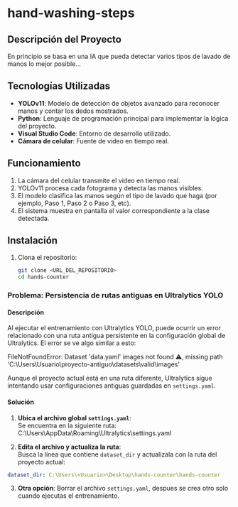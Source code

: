# hand-washing-steps

## **Descripción del Proyecto**
En principio se basa en una IA que pueda detectar varios tipos de lavado de manos lo mejor posible...


## **Tecnologías Utilizadas**
- **YOLOv11**: Modelo de detección de objetos avanzado para reconocer manos y contar los dedos mostrados.
- **Python**: Lenguaje de programación principal para implementar la lógica del proyecto.
- **Visual Studio Code**: Entorno de desarrollo utilizado.
- **Cámara de celular**: Fuente de video en tiempo real.

## **Funcionamiento**
1. La cámara del celular transmite el video en tiempo real.
2. YOLOv11 procesa cada fotograma y detecta las manos visibles.
3. El modelo clasifica las manos según el tipo de lavado que haga (por ejemplo, Paso 1, Paso 2 o Paso 3, etc).
4. El sistema muestra en pantalla el valor correspondiente a la clase detectada.

## **Instalación**
1. Clona el repositorio:
   ```bash
   git clone <URL_DEL_REPOSITORIO>
   cd hands-counter

### Problema: Persistencia de rutas antiguas en Ultralytics YOLO

#### Descripción
Al ejecutar el entrenamiento con Ultralytics YOLO, puede ocurrir un error relacionado con una ruta antigua persistente en la configuración global de Ultralytics. El error se ve algo similar a esto:

FileNotFoundError: Dataset 'data.yaml' images not found ⚠️, missing path 'C:\Users\Usuario\proyecto-antiguo\datasets\valid\images'

Aunque el proyecto actual está en una ruta diferente, Ultralytics sigue intentando usar configuraciones antiguas guardadas en `settings.yaml`.

#### Solución
1. **Ubica el archivo global `settings.yaml`**:  
   Se encuentra en la siguiente ruta:
        C:\Users<Usuario>\AppData\Roaming\Ultralytics\settings.yaml

2. **Edita el archivo y actualiza la ruta**:  
Busca la línea que contiene `dataset_dir` y actualízala con la ruta del proyecto actual:
```yaml
dataset_dir: C:\Users\<Usuario>\Desktop\hands-counter\hands-counter
```

3. **Otra opción**:
    Borrar el archivo `settings.yaml`, despues se crea otro solo cuando ejecutas el entrenamiento.


